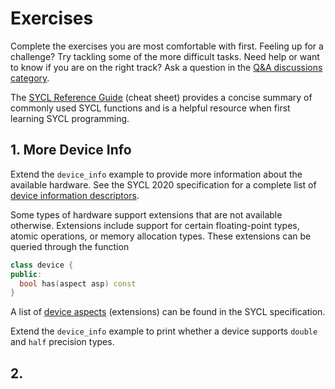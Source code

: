 # Exercises

Complete the exercises you are most comfortable with first. Feeling up for a challenge? Try tackling some of the more difficult tasks. Need help or want to know if you are on the right track? Ask a question in the [Q&A discussions category](https://github.com/kris-rowe/coss-2022-sycl-tutorial/discussions/categories/q-a).

The [SYCL Reference Guide](https://www.khronos.org/files/sycl/sycl-2020-reference-guide.pdf) (cheat sheet) provides a concise summary of commonly used SYCL functions and is a helpful resource when first learning SYCL programming.

## 1. More Device Info

Extend the `device_info` example to provide more information about the available hardware. See the SYCL 2020 specification for a complete list of [device information descriptors](https://www.khronos.org/registry/SYCL/specs/sycl-2020/html/sycl-2020.html#_device_information_descriptors).

Some types of hardware support extensions that are not available otherwise. Extensions include support for certain floating-point types, atomic operations, or memory allocation types. These extensions can be queried through the function
```cpp
class device {
public:
  bool has(aspect asp) const
}
```
A list of [device aspects](https://www.khronos.org/registry/SYCL/specs/sycl-2020/html/sycl-2020.html#sec:device-aspects) (extensions) can be found in the SYCL specification.

Extend the `device_info` example to print whether a device supports `double` and `half` precision types.

## 2. 
